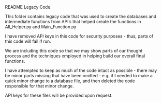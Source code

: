 README Legacy Code

This folder contains legacy code that was used to create the databases and intermediate functions from API’s that helped create the functions in All_Helper.py and Main_Function.py

I have removed API keys in this code for security purposes - thus, parts of this code will fail if run.

We are including this code so that we may show parts of our thought process and the techniques employed in helping build our overall final functions.

I have attempted to keep as much of the code intact as possible - there may be minor parts missing that have been omitted - e.g. if I needed to make a quick minor change to a database file, and then deleted the code responsible for that minor change.

API keys for these files will be provided upon request.
